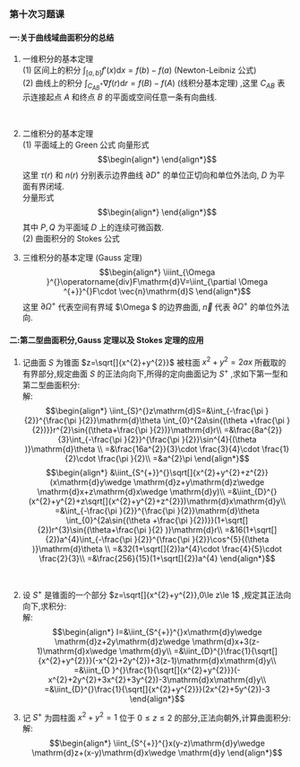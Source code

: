 ### 第十次习题课

#### 一:关于曲线域曲面积分的总结

1. 一维积分的基本定理
    \
    (1) 区间上的积分 $\int_{[a,b]}^{}f'(x)\mathrm{d}x=f(b)-f(a)$ (Newton-Leibniz 公式)
    \
    (2) 曲线上的积分 $\int_{C_{AB}^{+}}^{}\nabla f(r)\mathrm{d}r=f(B)-f(A)$ (线积分基本定理) ,这里 $C_{AB}$ 表示连接起点 $A$ 和终点 $B$ 的平面或空间任意一条有向曲线.
<br>

2. 二维积分的基本定理
    \
    (1) 平面域上的 Green 公式
    向量形式$$\begin{align*}
    \end{align*}$$ 这里 $\tau (r)$ 和 $n(r)$ 分别表示边界曲线 $\partial D^{+}$ 的单位正切向和单位外法向, $D$ 为平面有界闭域.
    \
    分量形式$$\begin{align*}
    \end{align*}$$其中 $P,Q$ 为平面域 $D$ 上的连续可微函数.
    \
    (2) 曲面积分的 Stokes 公式

3. 三维积分的基本定理 (Gauss 定理)$$\begin{align*}
    \iiint_{\Omega }^{}\operatorname{div}F\mathrm{d}V=\iint_{\partial \Omega ^{+}}^{}F\cdot \vec{n}\mathrm{d}S
\end{align*}$$这里 $\partial \Omega ^{+}$ 代表空间有界域 $\Omega $ 的边界曲面, $\vec{n}$ 代表 $\partial \Omega ^{+}$ 的单位外法向.

#### 二:第二型曲面积分,Gauss 定理以及 Stokes 定理的应用

1. 记曲面 $S$ 为锥面 $z=\sqrt[]{x^{2}+y^{2}}$ 被柱面 $x^{2}+y^{2}=2ax$ 所截取的有界部分,规定曲面 $S$ 的正法向向下,所得的定向曲面记为 $S^{+}$ ,求如下第一型和第二型曲面积分:
    \
    解:$$\begin{align*}
    \iint_{S}^{}z\mathrm{d}S=&\int_{-\frac{\pi }{2}}^{\frac{\pi }{2}}\mathrm{d}\theta \int_{0}^{2a\sin{(\theta +\frac{\pi }{2})}}r^{2}\sin{(\theta+\frac{\pi }{2})}\mathrm{d}r\\
    =&\frac{8a^{2}}{3}\int_{-\frac{\pi }{2}}^{\frac{\pi }{2}}\sin^{4}{(\theta )}\mathrm{d}\theta \\
    =&\frac{16a^{2}}{3}\cdot \frac{3}{4}\cdot \frac{1}{2}\cdot \frac{\pi }{2}\\
    =&a^{2}\pi 
    \end{align*}$$$$\begin{align*}
    &\iint_{S^{+}}^{}\sqrt[]{x^{2}+y^{2}+z^{2}}(x\mathrm{d}y\wedge \mathrm{d}z+y\mathrm{d}z\wedge \mathrm{d}x+z\mathrm{d}x\wedge \mathrm{d}y)\\
    =&\iint_{D}^{}(x^{2}+y^{2}+z\sqrt[]{x^{2}+y^{2}+z^{2}})\mathrm{d}x\mathrm{d}y\\
    =&\int_{-\frac{\pi }{2}}^{\frac{\pi }{2}}\mathrm{d}\theta \int_{0}^{2a\sin{(\theta +\frac{\pi }{2})}}(1+\sqrt[]{2})r^{3}\sin{(\theta+\frac{\pi }{2} )}\mathrm{d}r\\
    =&16(1+\sqrt[]{2})a^{4}\int_{-\frac{\pi }{2}}^{\frac{\pi }{2}}\cos^{5}{(\theta )}\mathrm{d}\theta \\
    =&32(1+\sqrt[]{2})a^{4}\cdot \frac{4}{5}\cdot \frac{2}{3}\\
    =&\frac{256}{15}(1+\sqrt[]{2})a^{4}
    \end{align*}$$
<br>

2. 设 $S^{+}$ 是锥面的一个部分 $z=\sqrt[]{x^{2}+y^{2}},0\le z\le 1$ ,规定其正法向向下,求积分:
    \
    解:$$\begin{align*}
    I=&\iint_{S^{+}}^{}x\mathrm{d}y\wedge \mathrm{d}z+2y\mathrm{d}z\wedge \mathrm{d}x+3(z-1)\mathrm{d}x\wedge \mathrm{d}y\\
    =&\iint_{D}^{}\frac{1}{\sqrt[]{x^{2}+y^{2}}}(-x^{2}+2y^{2})+3(z-1)\mathrm{d}x\mathrm{d}y\\
    =&\iint_{D }^{}\frac{1}{\sqrt[]{x^{2}+y^{2}}}(-x^{2}+2y^{2}+3x^{2}+3y^{2})-3\mathrm{d}x\mathrm{d}y\\
    =&\iint_{D}^{}\frac{1}{\sqrt[]{x^{2}+y^{2}}}(2x^{2}+5y^{2})-3
    \end{align*}$$

3. 记 $S^{+}$ 为圆柱面 $x^{2}+y^{2}=1$ 位于 $0\le z\le 2$ 的部分,正法向朝外,计算曲面积分:
    \
    解:$$\begin{align*}
    \iint_{S^{+}}^{}x(y-z)\mathrm{d}y\wedge \mathrm{d}z+(x-y)\mathrm{d}x\wedge \mathrm{d}y
    \end{align*}$$